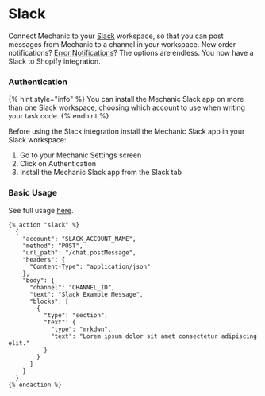 # Slack

Connect Mechanic to your [Slack](https://slack.com/) workspace, so that you can post messages from Mechanic to a channel in your workspace. New order notifications? [Error Notifications](../error-handling.md)? The options are endless. You now have a Slack to Shopify integration.

### Authentication

{% hint style="info" %}
You can install the Mechanic Slack app on more than one Slack workspace, choosing which account to use when writing your task code.
{% endhint %}

Before using the Slack integration install the Mechanic Slack app in your Slack workspace:

1. Go to your Mechanic Settings screen
2. Click on Authentication
3. Install the Mechanic Slack app from the Slack tab

### Basic Usage

See full usage [here](../../core/actions/integrations/slack.md).

```liquid
{% action "slack" %}
  {
    "account": "SLACK_ACCOUNT_NAME",
    "method": "POST",
    "url_path": "/chat.postMessage",
    "headers": {
      "Content-Type": "application/json"
    },
    "body": {
      "channel": "CHANNEL_ID",
      "text": "Slack Example Message",
      "blocks": [
        {
          "type": "section",
          "text": {
            "type": "mrkdwn",
            "text": "Lorem ipsum dolor sit amet consectetur adipiscing elit."
          }
        }
      ]
    }
  }
{% endaction %}
```
